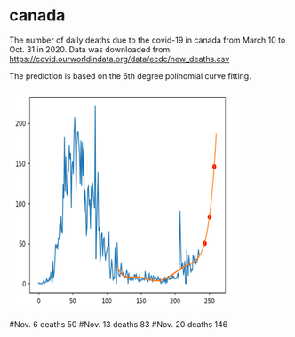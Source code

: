 # canada
The number of daily deaths due to the covid-19 in canada from March 10 to Oct. 31 in 2020.
Data was downloaded from:
 https://covid.ourworldindata.org/data/ecdc/new_deaths.csv

The prediction is based on the 6th degree polinomial curve fitting.

<img src='./canada.png' width=400 height=400>

#Nov. 6 deaths 50
#Nov. 13 deaths 83
#Nov. 20 deaths 146

